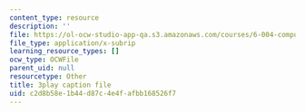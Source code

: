 ```yaml
---
content_type: resource
description: ''
file: https://ol-ocw-studio-app-qa.s3.amazonaws.com/courses/6-004-computation-structures-spring-2017/c2d8b58e1b44d87c4e4fafbb168526f7_oi1Jb-dGsWU.srt
file_type: application/x-subrip
learning_resource_types: []
ocw_type: OCWFile
parent_uid: null
resourcetype: Other
title: 3play caption file
uid: c2d8b58e-1b44-d87c-4e4f-afbb168526f7
---
```

